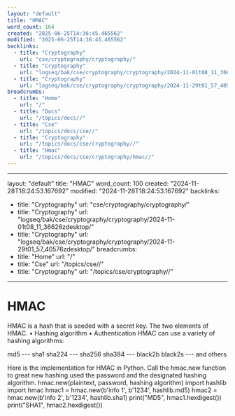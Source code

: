 ```yaml
---
layout: "default"
title: "HMAC"
word_count: 164
created: "2025-06-25T14:36:45.465562"
modified: "2025-06-25T14:36:45.465562"
backlinks:
  - title: "Cryptography"
    url: "cse/cryptography/cryptography/"
  - title: "Cryptography"
    url: "logseq/bak/cse/cryptography/cryptography/2024-11-01t08_11_36626zdesktop/"
  - title: "Cryptography"
    url: "logseq/bak/cse/cryptography/cryptography/2024-11-29t01_57_40576zdesktop/"
breadcrumbs:
  - title: "Home"
    url: "/"
  - title: "Docs"
    url: "/topics/docs//"
  - title: "Cse"
    url: "/topics/docs/cse//"
  - title: "Cryptography"
    url: "/topics/docs/cse/cryptography//"
  - title: "Hmac"
    url: "/topics/docs/cse/cryptography/hmac//"
---
```

---
layout: "default"
title: "HMAC"
word_count: 100
created: "2024-11-28T18:24:53.167692"
modified: "2024-11-28T18:24:53.167692"
backlinks:
  - title: "Cryptography"
    url: "cse/cryptography/cryptography/"
  - title: "Cryptography"
    url: "logseq/bak/cse/cryptography/cryptography/2024-11-01t08_11_36626zdesktop/"
  - title: "Cryptography"
    url: "logseq/bak/cse/cryptography/cryptography/2024-11-29t01_57_40576zdesktop/"
breadcrumbs:
  - title: "Home"
    url: "/"
  - title: "Cse"
    url: "/topics/cse//"
  - title: "Cryptography"
    url: "/topics/cse/cryptography//"
---
# HMAC

HMAC is a hash that is seeded with a secret key. The two elements of HMAC.
• Hashing algorithm
• Authentication
HMAC can use a variety of hashing algorithms:

md5 --- sha1
sha224 --- sha256
sha384 --- black2b
black2s --- and others

Here is the implementation for HMAC in Python.
Call the hmac.new function to great new hashing used the password and the designated hashing algorithm.
hmac.new(plaintext, password, hashing algorithm)
import hashlib import hmac
hmac1 = hmac.new(b'info 1', b'1234', hashlib.md5)
hmac2 = hmac.new(b'info 2', b'1234', hashlib.sha1)
print("MD5", hmac1.hexdigest())
print("SHA1", hmac2.hexdigest())